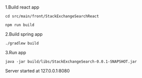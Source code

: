 1.Build react app

`cd src/main/front/StackExchangeSearchReact`

`npm run build`

2.Build spring app

`./gradlew build`

3.Run app

`java -jar build/libs/StackExchangeSearch-0.0.1-SNAPSHOT.jar`

Server started at 127.0.0.1:8080
